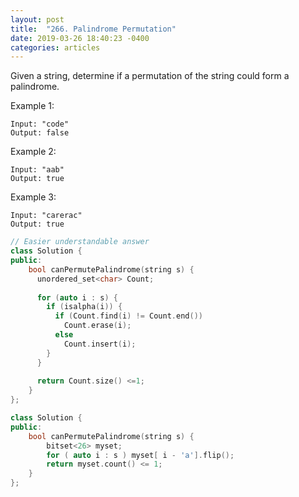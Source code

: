 ```yaml
---
layout: post
title:  "266. Palindrome Permutation"
date: 2019-03-26 18:40:23 -0400
categories: articles
---
```

Given a string, determine if a permutation of the string could form a palindrome.

Example 1:
```
Input: "code"
Output: false
```
Example 2:
```
Input: "aab"
Output: true
```
Example 3:
```
Input: "carerac"
Output: true
```
```c++
// Easier understandable answer
class Solution {
public:
    bool canPermutePalindrome(string s) {
      unordered_set<char> Count;
      
      for (auto i : s) {
        if (isalpha(i)) {
          if (Count.find(i) != Count.end())
            Count.erase(i);
          else
            Count.insert(i);
        }
      }
      
      return Count.size() <=1;
    }
};
```

```c++
class Solution {
public:
    bool canPermutePalindrome(string s) {
        bitset<26> myset;
        for ( auto i : s ) myset[ i - 'a'].flip();
        return myset.count() <= 1;
    }
};
```